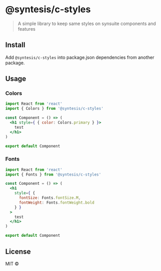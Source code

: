 # @syntesis/c-styles

> A simple library to keep same styles on synsuite components and features

## Install
Add `@syntesis/c-styles` into package.json dependencies from another package.

## Usage

### Colors

```jsx
import React from 'react'
import { Colors } from '@syntesis/c-styles'

const Component = () => (
  <h1 style={ { color: Colors.primary } }>
    test
  </h1>
)

export default Component
```

### Fonts

```jsx
import React from 'react'
import { Fonts } from '@syntesis/c-styles'

const Component = () => (
  <h1 
    style={ { 
      fontSize: Fonts.fontSize.M,
      fontWeight: Fonts.fontWeight.bold
    } }
  >
    test
  </h1>
)

export default Component
```

## License

MIT © [](https://github.com/)
